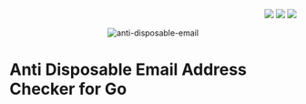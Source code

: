 <p align="right">
  <a href="http://godoc.org/github.com/rocketlaunchr/anti-disposable-email"><img src="http://godoc.org/github.com/rocketlaunchr/anti-disposable-email?status.svg" /></a>
  <a href="https://goreportcard.com/report/github.com/rocketlaunchr/anti-disposable-email"><img src="https://goreportcard.com/badge/github.com/rocketlaunchr/anti-disposable-email" /></a>
  <a href="https://gocover.io/github.com/rocketlaunchr/anti-disposable-email"><img src="http://gocover.io/_badge/github.com/rocketlaunchr/anti-disposable-email" /></a>
</p>

<p align="center">
	<img src="https://github.com/rocketlaunchr/anti-disposable-email/raw/master/assets/logo.png" alt="anti-disposable-email" />
</p>

# Anti Disposable Email Address Checker for Go